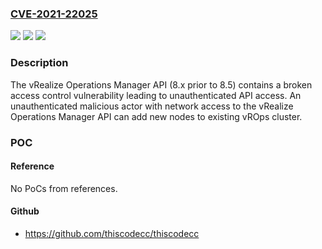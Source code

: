 ### [CVE-2021-22025](https://cve.mitre.org/cgi-bin/cvename.cgi?name=CVE-2021-22025)
![](https://img.shields.io/static/v1?label=Product&message=VMware%20vRealize%20Operations&color=blue)
![](https://img.shields.io/static/v1?label=Version&message=n%2Fa&color=blue)
![](https://img.shields.io/static/v1?label=Vulnerability&message=Broken%20access%20control%20vulnerability&color=brighgreen)

### Description

The vRealize Operations Manager API (8.x prior to 8.5) contains a broken access control vulnerability leading to unauthenticated API access. An unauthenticated malicious actor with network access to the vRealize Operations Manager API can add new nodes to existing vROps cluster.

### POC

#### Reference
No PoCs from references.

#### Github
- https://github.com/thiscodecc/thiscodecc

